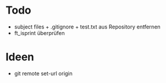 # Todo 
- subject files + .gitignore + test.txt aus Repository entfernen 
- ft_isprint überprüfen 

# Ideen 
- git remote set-url origin <url> 

